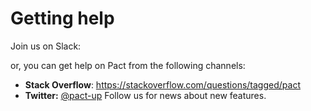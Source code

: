 # Getting help

Join us on Slack:

<script async defer src="https://pact-slack.herokuapp.com/slackin.js"></script>

or, you can get help on Pact from the following channels:

* **Stack Overflow**: https://stackoverflow.com/questions/tagged/pact
* **Twitter:** [@pact-up](https://twitter.com/pact_up) Follow us for news about new features.
